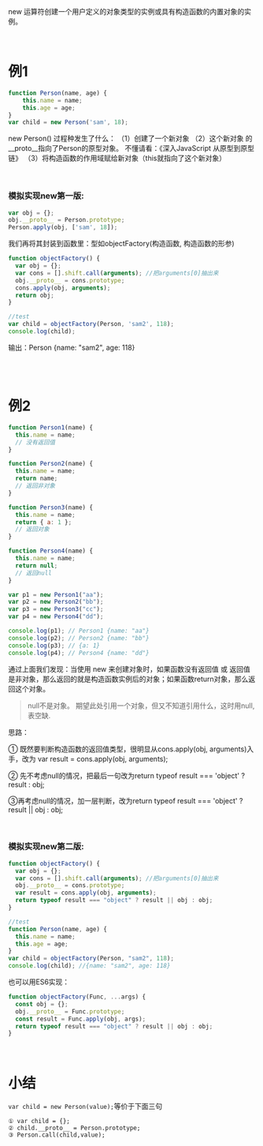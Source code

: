 new 运算符创建一个用户定义的对象类型的实例或具有构造函数的内置对象的实例。

<br>

# 例1
```javascript
function Person(name, age) {
    this.name = name;
    this.age = age;
}
var child = new Person('sam', 18);
```
new Person()  过程种发生了什么：
（1）创建了一个新对象 
（2）这个新对象 的__proto__指向了Person的原型对象。
不懂请看：《深入JavaScript 从原型到原型链》
（3）将构造函数的作用域赋给新对象（this就指向了这个新对象）

<br>

### 模拟实现new第一版:

```javascript
var obj = {};	
obj.__proto__ = Person.prototype;
Person.apply(obj, ['sam', 18]);
```
我们再将其封装到函数里：型如objectFactory(构造函数, 构造函数的形参)
```javascript
function objectFactory() {
  var obj = {};
  var cons = [].shift.call(arguments); //把arguments[0]抽出来
  obj.__proto__ = cons.prototype;
  cons.apply(obj, arguments);
  return obj;
}

//test
var child = objectFactory(Person, 'sam2', 118);
console.log(child);
```
输出：Person {name: "sam2", age: 118}


<br>
<br>

# 例2

```javascript
function Person1(name) {
  this.name = name;
  // 没有返回值
}

function Person2(name) {
  this.name = name;
  return name;
  // 返回非对象
}

function Person3(name) {
  this.name = name;
  return { a: 1 };
  // 返回对象
}

function Person4(name) {
  this.name = name;
  return null;
  // 返回null
}

var p1 = new Person1("aa");
var p2 = new Person2("bb");
var p3 = new Person3("cc");
var p4 = new Person4("dd");

console.log(p1); // Person1 {name: "aa"}
console.log(p2); // Person2 {name: "bb"}
console.log(p3); // {a: 1}
console.log(p4); // Person4 {name: "dd"}
```
通过上面我们发现：当使用 new 来创建对象时，如果函数没有返回值 或 返回值是非对象，那么返回的就是构造函数实例后的对象；如果函数return对象，那么返回这个对象。

> null不是对象。
> 期望此处引用一个对象，但又不知道引用什么，这时用null,表空缺.


思路：

① 既然要判断构造函数的返回值类型，很明显从cons.apply(obj, arguments)入手，改为 var result = cons.apply(obj, arguments);

② 先不考虑null的情况，把最后一句改为return typeof result === 'object' ? result : obj;

③再考虑null的情况，加一层判断，改为return typeof result === 'object' ? result || obj : obj;

<br>

### 模拟实现new第二版:
```javascript
function objectFactory() {
  var obj = {};
  var cons = [].shift.call(arguments); //把arguments[0]抽出来
  obj.__proto__ = cons.prototype;
  var result = cons.apply(obj, arguments);
  return typeof result === "object" ? result || obj : obj;
}

//test
function Person(name, age) {
  this.name = name;
  this.age = age;
}
var child = objectFactory(Person, "sam2", 118);
console.log(child); //{name: "sam2", age: 118}
```

也可以用ES6实现：
```js
function objectFactory(Func, ...args) {
  const obj = {};
  obj.__proto__ = Func.prototype;
  const result = Func.apply(obj, args);
  return typeof result === "object" ? result || obj : obj;
}
```
<br>

# 小结

`var child = new Person(value);`等价于下面三句

```
① var child = {}; 
② child.__proto__ = Person.prototype; 
③ Person.call(child,value);
```
